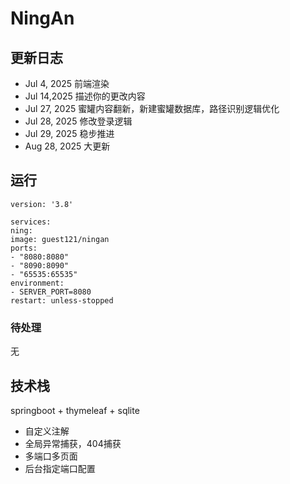 # NingAn


## 更新日志
* Jul 4, 2025 前端渲染
* Jul 14,2025 描述你的更改内容
* Jul 27, 2025 蜜罐内容翻新，新建蜜罐数据库，路径识别逻辑优化
* Jul 28, 2025 修改登录逻辑
* Jul 29, 2025 稳步推进
* Aug 28, 2025 大更新

## 运行
````
version: '3.8'

services:
ning:
image: guest121/ningan
ports:
- "8080:8080"
- "8090:8090"
- "65535:65535"
environment:
- SERVER_PORT=8080
restart: unless-stopped
 ````


### 待处理

无

## 技术栈

springboot + thymeleaf + sqlite

* 自定义注解
* 全局异常捕获，404捕获
* 多端口多页面
* 后台指定端口配置
